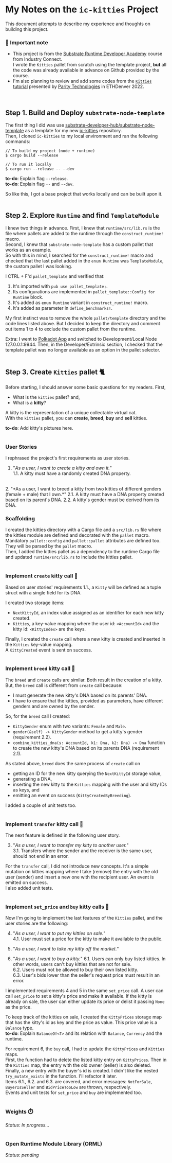 # My Notes on the `ic-kitties` Project
This document attempts to describe my experience and thoughts on building this project.  
### :small_red_triangle_down: Important note
- This project is from the [Substrate Runtime Developer Academy](https://www.industryconnect.org/substrate-runtime-developer-academy/) course from Industry Connect.  
I wrote the `Kitties` pallet from scratch using the template project, **but** all the code was already available in advance on Github provided by the course.  
- I'm also planning to review and add some codes from the [`Kitties` tutorial](https://www.youtube.com/watch?v=NrG3co6UWEg) presented by [Parity Technologies](https://www.parity.io/) in ETHDenver 2022.  
<br />

## Step 1. Build and Deploy `substrate-node-template`
The first thing I did was use [substrate-developer-hub/substrate-node-template](https://github.com/substrate-developer-hub/substrate-node-template) as a template for my new [ic-kitties](https://github.com/nobuyoshiAquino/ic-kitties) repository.  
Then, I cloned `ic-kitties` to my local environment and ran the following commands:
```
// To build my project (node + runtime)
$ cargo build --release

// To run it locally
$ cargo run --release -- --dev
```

**to-do**: Explain flag `--release`.  
**to-do**: Explain flag `--` and `--dev`.

So like this, I got a base project that works locally and can be built upon it.  
<br />

## Step 2. Explore `Runtime` and find `TemplateModule`
I knew two things in advance. First, I knew that `runtime/src/lib.rs` is the file where pallets are added to the runtime through the `construct_runtime!` macro.  
Second, I knew that `substrate-node-template` has a custom pallet that 
works as an example.  
So with this in mind, I searched for the `construct_runtime!` macro and checked that the last pallet added in the `enum Runtime` was `TemplateModule`, the custom pallet I was looking.

I CTRL + F'd `pallet_template` and verified that:
1. It's imported with `pub use pallet_template;`.
2. Its configurations are implemented in `pallet_template::Config for Runtime` block.
3. It's added as `enum Runtime` variant in `construct_runtime!` macro.
4. It's added as parameter in `define_benchmarks!`.

My first instinct was to remove the whole `pallet/template` directory and the code lines listed above. But I decided to keep the directory and comment out items 1 to 4 to exclude the custom pallet from the runtime.  

Extra: I went to [Polkadot App](https://polkadot.js.org/apps/?rpc=wss%3A%2F%2Frpc.polkadot.io#/explorer) and switched to Development/Local Node 127.0.0.1:9944. Then, in the Developer/Extrinsic section, I checked that the template pallet was no longer available as an option in the pallet selector.  
<br />

## Step 3. Create `Kitties` pallet :cat2:
Before starting, I should answer some basic questions for my readers. First,  
- What is the `kitties` pallet? and,
- What is a **kitty**?  

A kitty is the representation of a unique collectable virtual cat.  
With the `kitties` pallet, you can **create**, **breed**, **buy** and **sell** kitties.  

**to-do**: Add kitty's pictures here.  
<br />

### User Stories
I rephrased the project's first requirements as user stories.
1. "*As a user, I want to create a kitty and own it.*"  
    1.1. A kitty must have a randomly created DNA property.  
<br />
2. "*As a user, I want to breed a kitty from two kitties of different genders (female + male) that I own.*"  
    2.1. A kitty must have a DNA property created based on its parent's DNA.  
    2.2. A kitty's gender must be derived from its DNA.  
<br />

### Scaffolding
I created the kitties directory with a Cargo file and a `src/lib.rs` file where the kitties module are defined and decorated with the `pallet` macro. Mandatory `pallet::config` and `pallet::pallet` attributes are defined too. They will be parsed by the `pallet` macro.  
Then, I added the kitties pallet as a dependency to the runtime Cargo file and updated `runtime/src/lib.rs` to include the kitties pallet.  
<br />

### Implement `create` kitty call :small_blue_diamond:
Based on user stories' requirements 1.1., a `Kitty` will be defined as a tuple struct with a single field for its DNA.  

I created two storage items: 
- `NextKittyId`, an index value assigned as an identifier for each new kitty created.
- `Kitties`, a key-value mapping where the user id: `<AccountId>` and the kitty id: `<KittyIndex>` are the keys.  

Finally, I created the `create` call where a new kitty is created and inserted in the `Kitties` key-value mapping.  
A `KittyCreated` event is sent on success.  
<br />

### Implement `breed` kitty call :small_blue_diamond:
The `breed` and `create` calls are similar. Both result in the creation of a kitty.   
But, the `breed` call is different from `create` call because:
- I must generate the new kitty's DNA based on its parents' DNA. 
- I have to ensure that the kitties, provided as parameters, have different genders and are owned by the sender.

So, for the `breed` call I created:
  - `KittyGender` enum with two variants: `Female` and `Male`.
  - `gender(&self) -> KittyGender` method to get a kitty's gender (requirement 2.2).
  - `combine_kitties_dna(s: AccountId, k1: Dna, k2: Dna) -> Dna` function to create the new kitty's DNA based on its parents DNA (requirement 2.1).

As stated above, `breed` does the same process of `create` call on
- getting an ID for the new kitty querying the `NextKittyId` storage value,
- generating a DNA,
- inserting the new kitty to the `Kitties` mapping with the user and kitty IDs as keys, and
- emitting an event on success (`KittyCreatedByBreeding`).

I added a couple of unit tests too.  
<br />  

### Implement `transfer` kitty call :small_blue_diamond:
The next feature is defined in the following user story.

3. "*As a user, I want to transfer my kitty to another user.*"  
    3.1. Transfers where the sender and the receiver is the same user, should not end in an error.  

For the `transfer` call, I did not introduce new concepts. It's a simple mutation on kitties mapping where I take (remove) the entry with the old user (sender) and insert a new one with the recipient user. An event is emitted on success.  
I also added unit tests.  
<br />

### Implement `set_price` and `buy` kitty calls :small_blue_diamond:
Now I'm going to implement the last features of the `Kitties` pallet, and the user stories are the following:  

4. "*As a user, I want to put my kitties on sale.*"  
    4.1. User must set a price for the kitty to make it available to the public.

5. "*As a user, I want to take my kitty off the market.*"  
6. "*As a user, I want to buy a kitty.*"
    6.1. Users can only buy listed kitties. In other words, users can't buy kitties that are not for sale.  
    6.2. Users must not be allowed to buy their own listed kitty.  
    6.3. User's bids lower than the seller's request price must result in an error.

I implemented requirements 4 and 5 in the same `set_price` call. A user can call `set_price` to set a kitty's price and make it available. If the kitty is already on sale, the user can either update its price or delist it passing `None` as the price.

To keep track of the kitties on sale, I created the `KittyPrices` storage map that has the kitty's id as key and the price as value. This price value is a `Balance` type.  
**to-do**: Explain `BalanceOf<T>` and its relation with `Balance`, `Currency` and the runtime.  

For requirement 6, the `buy` call, I had to update the `KittyPrices` and `Kitties` maps.  
First, the function had to delete the listed kitty entry on `KittyPrices`. Then in the `Kitties` map, the entry with the old owner (seller) is also deleted. Finally, a new entry with the buyer's id is created. I didn't like the nested `try_mutate_exists` in the function. I'll refactor it later.  
Items 6.1., 6.2. and 6.3. are covered, and error messages: `NotForSale`, `BuyerIsSeller` and `BidPriceTooLow` are thrown, respectively.  
Events and unit tests for `set_price` and `buy` are implemented too.  
<br />

### Weights :stopwatch:
*Status: In progress...*  
<br />

### Open Runtime Module Library (ORML)
*Status: pending*